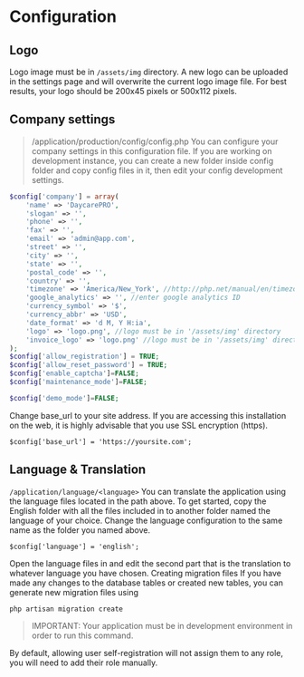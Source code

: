 # Configuration

## Logo

Logo image must be in `/assets/img` directory. A new logo can be uploaded in the settings page and will overwrite the current logo image file. For best results, your logo should be 200x45 pixels or 500x112 pixels.

## Company settings

> /application/production/config/config.php
You can configure your company settings in this configuration file.
If you are working on development instance, you can create a new folder inside config folder and copy config files in it, then edit your config development settings.

```php
$config['company'] = array(
    'name' => 'DaycarePRO',
    'slogan' => '',
    'phone' => '',
    'fax' => '',
    'email' => 'admin@app.com',
    'street' => '',
    'city' => '',
    'state' => '',
    'postal_code' => '',
    'country' => '',
    'timezone' => 'America/New_York', //http://php.net/manual/en/timezones.america.php
    'google_analytics' => '', //enter google analytics ID
    'currency_symbol' => '$',
    'currency_abbr' => 'USD',
    'date_format' => 'd M, Y H:ia',
    'logo' => 'logo.png', //logo must be in '/assets/img' directory
    'invoice_logo' => 'logo.png' //logo must be in '/assets/img' directory
);
$config['allow_registration'] = TRUE;
$config['allow_reset_password'] = TRUE;
$config['enable_captcha']=FALSE;
$config['maintenance_mode']=FALSE;

$config['demo_mode']=FALSE;
```

Change base_url to your site address. If you are accessing this installation on the web, it is highly advisable that you use SSL encryption (https).

`$config['base_url'] = 'https://yoursite.com';`

## Language & Translation

`/application/language/<language>`
You can translate the application using the language files located in the path above.
To get started, copy the English folder with all the files included in to another folder named the language of your choice.
Change the language configuration to the same name as the folder you named above.

`$config['language'] = 'english';`

Open the language files in and edit the second part that is the translation to whatever language you have chosen.
Creating migration files
If you have made any changes to the database tables or created new tables, you can generate new migration files using

`php artisan migration create`

> IMPORTANT: Your application must be in development environment in order to run this command.

By default, allowing user self-registration will not assign them to any role, you will need to add their role manually.